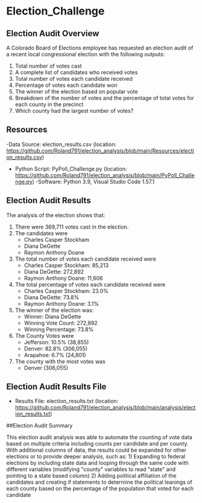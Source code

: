 # Election_Challenge

## Election Audit Overview
A Colorado Board of Elections employee has requested an election audit of a recent local congressional election with the following outputs:

1. Total number of votes cast
2. A complete list of candidates who received votes
3. Total number of votes each candidate received
4. Percentage of votes each candidate won
5. The winner of the election based on popular vote
6. Breakdown of the number of votes and the percentage of total votes for each county in the precinct
7. Which county had the largest number of votes?


## Resources
-Data Source: election_results.csv 
(location: https://github.com/Roland791/election_analysis/blob/main/Resources/election_results.csv)
- Python Script: PyPoll_Challenge.py
(location: https://github.com/Roland791/election_analysis/blob/main/PyPoll_Challenge.py)
-Software: Python 3.9, Visual Studio Code 1.57.1

## Election Audit Results
The analysis of the election shows that:

1. There were 369,711 votes cast in the election. 
2. The candidates were 
	- Charles Casper Stockham
	- Diana DeGette
	- Raymon Anthony Doane
3. The total number of votes each candidate received were
	- Charles Casper Stockham: 85,213
	- Diana DeGette: 272,892
	- Raymon Anthony Doane: 11,606
4. The total percentage of votes each candidate received were
	- Charles Casper Stockham: 23.0%
	- Diana DeGette: 73.8%
	- Raymon Anthony Doane: 3.1%
5. The winner of the election was:
	- Winner: Diana DeGette
	- Winning Vote Count: 272,892
	- Winning Percentage: 73.8%
6. The County Votes were
	- Jefferson: 10.5% (38,855)
	- Denver: 82.8% (306,055)
	- Arapahoe: 6.7% (24,801)
7. The county with the most votes was
	- Denver (306,055)

## Election Audit Results File
- Results File: election_results.txt
(location: https://github.com/Roland791/election_analysis/blob/main/analysis/election_results.txt)
	
##Election Audit Summary

This election audit analysis was able to automate the counting of vote data based on multiple criteria including counts per candidate and per county. 
With additional columns of data, the results could be expanded for other elections or to provide deeper analysis, such as: 
	1) Expanding to federal elections by including state data and looping through the same code with different variables (modifying "county" variables to read "state" and pointing to a state based column)
	2) Adding political affiliation of the candidates and creating if statements to determine the political leanings of each county based on the percentage of the population that voted for each candidate